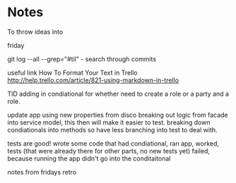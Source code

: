 # Notes
To throw ideas into

friday

git log --all --grep="#til" - search through commits


useful link
How To Format Your Text in Trello
http://help.trello.com/article/821-using-markdown-in-trello


TID
adding in condiational for whether need to create a role or a party and a role.

update app using new properties from disco
breaking out logic from facade into service model, this then will make it easier to test. breaking down condiationals into methods so have less branching into test to deal with.



tests are good! wrote some code that had condiational, ran app, worked, tests (that were already there for other parts, no new tests yet) failed, because running the app didn't go into the conditaitonal

notes from fridays retro
